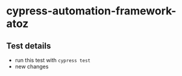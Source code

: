 # cypress-automation-framework-atoz


## Test details
- run this test with `cypress test`
- new changes